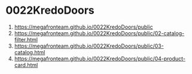 # 0022KredoDoors
1. <https://megafronteam.github.io/0022KredoDoors/public>
2. <https://megafronteam.github.io/0022KredoDoors/public/02-catalog-filter.html>
3. <https://megafronteam.github.io/0022KredoDoors/public/03-catalog.html>
4. <https://megafronteam.github.io/0022KredoDoors/public/04-product-card.html>
